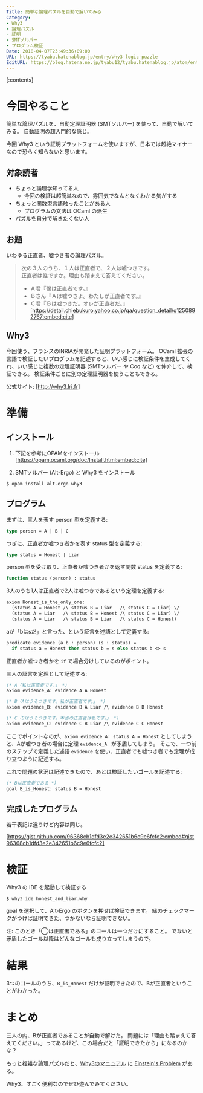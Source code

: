```yaml
---
Title: 簡単な論理パズルを自動で解いてみる
Category:
- Why3
- 論理パズル
- 証明
- SMTソルバー
- プログラム検証
Date: 2018-04-07T23:49:36+09:00
URL: https://tyabu.hatenablog.jp/entry/why3-logic-puzzle
EditURL: https://blog.hatena.ne.jp/tyabu12/tyabu.hatenablog.jp/atom/entry/17391345971633125887
---
```


[:contents]

# 今回やること
簡単な論理パズルを、自動定理証明器 (SMTソルバー) を使って、自動で解いてみる。
自動証明の超入門的な感じ。

今回 Why3 という証明プラットフォームを使いますが、日本では超絶マイナーなので恐らく知らないと思います。

## 対象読者
- ちょっと論理学知ってる人
  - 今回の検証は超簡単なので、雰囲気でなんとなくわかる気がする
- ちょっと関数型言語触ったことがある人
  - プログラムの文法は OCaml の派生
- パズルを自分で解きたくない人

## お題
いわゆる正直者、嘘つき者の論理パズル。

> 次の３人のうち、１人は正直者で、２人は嘘つきです。  
> 正直者は誰ですか。理由も踏まえて答えてください。
>
> - Ａ君『僕は正直者です。』
> - Ｂさん『Ａは嘘つきよ。わたしが正直者です。』
> - Ｃ君『Ｂは嘘つきだ。オレが正直者だ。』
[https://detail.chiebukuro.yahoo.co.jp/qa/question_detail/q1250892767:embed:cite]

## Why3
今回使う、フランスのINRIAが開発した証明プラットフォーム。
OCaml 拡張の言語で検証したいプログラムを記述すると、いい感じに検証条件を生成してくれ、いい感じに複数の定理証明器 (SMTソルバー や Coq など) を仲介して、検証できる。
検証条件ごとに別の定理証明器を使うこともできる。

公式サイト: [http://why3.lri.fr]

# 準備
## インストール
1. 下記を参考にOPAMをインストール
[https://opam.ocaml.org/doc/Install.html:embed:cite]

1. SMTソルバー (Alt-Ergo) と Why3 をインストール
```
$ opam install alt-ergo why3
```

## プログラム
まずは、三人を表す person 型を定義する:
```ocaml
type person = A | B | C
```

つぎに、正直者か嘘つき者かを表す status 型を定義する:
```ocaml
type status = Honest | Liar
```

person 型を受け取り、正直者か嘘つき者かを返す関数 status を定義する:
```ocaml
function status (person) : status
```

3人のうち1人は正直者で2人は嘘つきであるという定理を定義する:
```ocaml
axiom Honest_is_the_only_one:
  (status A = Honest /\ status B = Liar   /\ status C = Liar) \/
  (status A = Liar   /\ status B = Honest /\ status C = Liar) \/
  (status A = Liar   /\ status B = Liar   /\ status C = Honest)
```

aが「bはsだ」と言った、という証言を述語として定義する:
```ocaml
predicate evidence (a b : person) (s : status) =
  if status a = Honest then status b = s else status b <> s
```
正直者か嘘つき者かを `if` で場合分けしているのがポイント。

三人の証言を定理として記述する:
```ocaml
(* A「私は正直者です。」 *)
axiom evidence_A: evidence A A Honest

(* B「Aはうそつきです。私が正直者です。」 *)
axiom evidence_B: evidence B A Liar /\ evidence B B Honest

(* C「Bはうそつきです。本当の正直者は私です。」 *)
axiom evidence_C: evidence C B Liar /\ evidence C C Honest
```
ここでポイントなのが、`axiom evidence_A: status A = Honest` としてしまうと、Aが嘘つき者の場合に定理 `evidence_A ` が矛盾してしまう。
そこで、一つ前のステップで定義した述語 `evidence` を使い、正直者でも嘘つき者でも定理が成り立つように記述する。

これで問題の状況は記述できたので、あとは検証したいゴールを記述する:
```ocaml
(* Bは正直者である *)
goal B_is_Honest: status B = Honest
```

## 完成したプログラム

若干表記は違うけど内容は同じ。

[https://gist.github.com/96368cb1dfd3e2e342651b6c9e6fcfc2:embed#gist96368cb1dfd3e2e342651b6c9e6fcfc2]


# 検証
Why3 の IDE を起動して検証する
```
$ why3 ide honest_and_liar.why
```
goal を選択して、Alt-Ergo のボタンを押せば検証できます。
緑のチェックマークがつけば証明できた、つかないなら証明できない。

注: このとき「◯は正直者である」のゴールは一つだけにすること。
でないと矛盾したゴール以降はどんなゴールも成り立ってしまうので。

# 結果
3つのゴールのうち、`B_is_Honest` だけが証明できたので、Bが正直者ということがわかった。

# まとめ
三人の内、Bが正直者であることが自動で解けた。
問題には「理由も踏まえて答えてください。」ってあるけど、この場合だと「証明できたから」になるのかな？

もっと複雑な論理パズルだと、[Why3のマニュアル](http://why3.lri.fr/doc/) に [Einstein's Problem](http://why3.lri.fr/doc/syntax.html#sec18) がある。

Why3、すごく便利なのでぜひ遊んでみてください。
